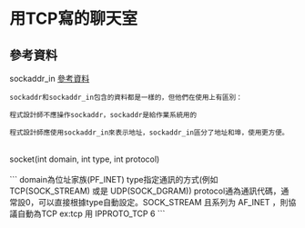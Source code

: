 # 用TCP寫的聊天室<br />
## 參考資料
sockaddr_in [參考資料](https://codertw.com/%E5%89%8D%E7%AB%AF%E9%96%8B%E7%99%BC/392331/)
```
sockaddr和sockaddr_in包含的資料都是一樣的，但他們在使用上有區別：

程式設計師不應操作sockaddr，sockaddr是給作業系統用的

程式設計師應使用sockaddr_in來表示地址，sockaddr_in區分了地址和埠，使用更方便。
``` 
<br />
socket(int domain, int type, int protocol)<br /><br />
```
    domain為位址家族(PF_INET)
    type指定通訊的方式(例如 TCP(SOCK_STREAM) 或是
    UDP(SOCK_DGRAM))
    protocol通為通訊代碼，通常設0，可以直接根據type自動設定。SOCK_STREAM 且系列为 AF_INET ，則協議自動為TCP
    ex:tcp 用 IPPROTO_TCP  6
```
